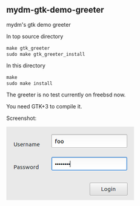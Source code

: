## mydm-gtk-demo-greeter

mydm's gtk demo greeter

In top source directory

```
make gtk_greeter
sudo make gtk_greeter_install
```

In this directory

```
make
sudo make install
```

The greeter is no test currently on freebsd now.

You need GTK+3 to compile it.

Screenshot:

![Screenshot](https://raw.githubusercontent.com/thdaemon/mydm/master/greeters/mydm-gtk-demo-greeter/pic/screenshot.png)
